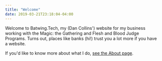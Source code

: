 ```yaml
---
title: "Welcome"
date: 2019-03-21T23:18:04-04:00
---
```


Welcome to Batwing.Tech, my (Dan Collins') website for my business working with
the Magic: the Gathering and Flesh and Blood Judge Programs. Turns out, places
like banks (hi!) trust you a lot more if you have a website.

If you'd like to know more about what I do, [see the About page](/about/).

<!--more-->
<!--there is no more-->
